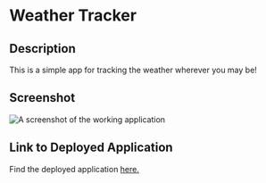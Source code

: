 # Weather Tracker

## Description

This is a simple app for tracking the weather wherever you may be!

## Screenshot

![A screenshot of the working application](/assets/images/Screenshot.png)

## Link to Deployed Application

Find the deployed application [here.](https://bobefett-qwert12.github.io/Ryan-Weather-Tracker/)